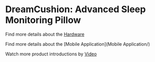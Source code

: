 # DreamCushion: Advanced Sleep Monitoring Pillow



Find more details about the [Hardware](Hardware/)

Find more details about the [Mobile Application](Mobile Application/)


Watch more product introductions by [Video](https://youtu.be/QCLcC9aCMRs)
